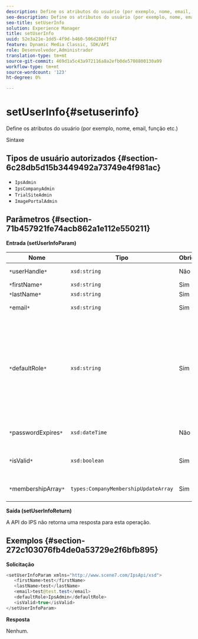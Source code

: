 ```yaml
---
description: Define os atributos do usuário (por exemplo, nome, email, função etc.)
seo-description: Define os atributos do usuário (por exemplo, nome, email, função etc.)
seo-title: setUserInfo
solution: Experience Manager
title: setUserInfo
uuid: 52e3a21e-1dd5-4f9d-b460-506d280fff47
feature: Dynamic Media Classic, SDK/API
role: Desenvolvedor,Administrador
translation-type: tm+mt
source-git-commit: 469d1a5c43a972116a8a2efb0de5708800130a99
workflow-type: tm+mt
source-wordcount: '123'
ht-degree: 0%

---
```



# setUserInfo{#setuserinfo}

Define os atributos do usuário (por exemplo, nome, email, função etc.)

Sintaxe

## Tipos de usuário autorizados {#section-6c28db5d15b3449492a73749e4f981ac}

* `IpsAdmin`
* `IpsCompanyAdmin`
* `TrialSiteAdmin`
* `ImagePortalAdmin`

## Parâmetros {#section-71b457921fe74acb862a1e112e550211}

**Entrada (setUserInfoParam)**

| Nome | Tipo | Obrigatório | Descrição |
|---|---|---|---|
| `*`userHandle`*` | `xsd:string` | Não | Identificador do usuário. |
| `*`firstName`*` | `xsd:string` | Sim | Nome. |
| `*`lastName`*` | `xsd:string` | Sim | Sobrenome. |
| `*`email`*` | `xsd:string` | Sim | Email do usuário. |
| `*`defaultRole`*` | `xsd:string` | Sim | Define a função de um usuário em cada empresa à qual ele pertence. Observe, no entanto, a função `IpsAdmin` substitui outras configurações por empresa. |
| `*`passwordExpires`*` | `xsd:dateTime` | Não | Defina a data de expiração da senha. |
| `*`isValid`*` | `xsd:boolean` | Sim | Determina se o usuário é um usuário IPS válido. |
| `*`membershipArray`*` | `types:CompanyMembershipUpdateArray` | Sim | Uma matriz de empresas lida com isso. |

**Saída (setUserInfoReturn)**

A API do IPS não retorna uma resposta para esta operação.

## Exemplos {#section-272c103076fb4de0a53729e2f6bfb895}

**Solicitação**

```java
<setUserInfoParam xmlns="http://www.scene7.com/IpsApi/xsd">
   <firstName>test</firstName>
   <lastName>test</lastName>
   <email>test@test.test</email>
   <defaultRole>IpsAdmin</defaultRole>
   <isValid>true</isValid>
</setUserInfoParam>
```

**Resposta**

Nenhum.
